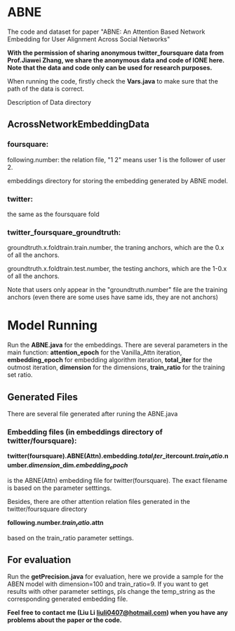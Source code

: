 # ABNE
The code and dataset for paper "ABNE: An Attention Based Network Embedding for User Alignment Across Social Networks"


**With the permission of sharing anonymous twitter_foursquare data from Prof.Jiawei Zhang, 
we share the anonymous data and code of IONE here. 
Note that the data and code only can be used for research purposes.**

When running the code, firstly check the **Vars.java** to make sure that the path of the data is correct. 

Description of Data directory

## AcrossNetworkEmbeddingData

### foursquare:
	
following.number: the relation file, "1  2" means user 1 is the follower of user 2. 

embeddings directory for storing the embedding generated by ABNE model.		

### twitter:
the same as the foursquare fold	


### twitter_foursquare_groundtruth:

groundtruth.x.foldtrain.train.number, the traning anchors, which are the 0.x of all the anchors.
		
groundtruth.x.foldtrain.test.number,  the testing anchors, which are the 1-0.x of all the anchors.
    
Note that users only appear in the "groundtruth.number" file are the training anchors (even there are some uses have same ids, they are not anchors) 

# Model Running

Run the **ABNE.java** for the embeddings. There are several parameters in the main function: **attention_epoch** for the Vanilla_Attn iteration, **embedding_epoch** for embedding algorithm iteration, **total_iter** for the outmost iteration, **dimension** for the dimensions, **train_ratio** for the training set ratio.

## Generated Files

There are several file generated after runing the ABNE.java

### Embedding files (in embeddings directory of twitter/foursquare):
**twitter(foursquare).ABNE(Attn).embedding.$total_iter$_itercount.$train_ratio$.number.$dimension$_dim.$embedding_epoch$**

is the ABNE(Attn) embedding file for twitter(foursquare). The exact filename is based on the parameter setttings.

Besides, there are other attention relation files generated in the twitter/foursquare directory

**following.number.$train_ratio$.attn**

based on the train_ratio parameter settings.

## For evaluation

Run the **getPrecision.java** for evaluation, here we provide a sample for the ABEN model with dimension=100 and train_ratio=9. If you want to get results with other parameter settings, pls change the temp_string as the corresponding generated embedding file.

**Feel free to contact me (Liu Li liuli0407@hotmail.com) when you have any problems about the paper or the code.**









